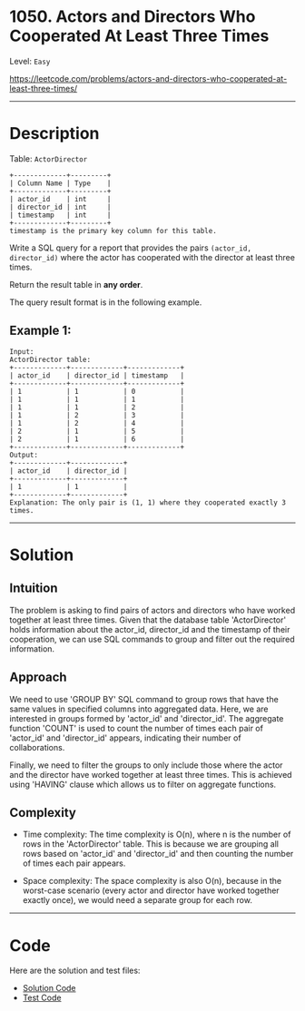 # 1050. Actors and Directors Who Cooperated At Least Three Times

Level: `Easy`

https://leetcode.com/problems/actors-and-directors-who-cooperated-at-least-three-times/

---

# Description

Table: `ActorDirector`

    +-------------+---------+
    | Column Name | Type    |
    +-------------+---------+
    | actor_id    | int     |
    | director_id | int     |
    | timestamp   | int     |
    +-------------+---------+
    timestamp is the primary key column for this table.

Write a SQL query for a report that provides the pairs `(actor_id, director_id)` where the actor has cooperated with the
director at least three times.

Return the result table in **any order**.

The query result format is in the following example.

## Example 1:

    Input:
    ActorDirector table:
    +-------------+-------------+-------------+
    | actor_id    | director_id | timestamp   |
    +-------------+-------------+-------------+
    | 1           | 1           | 0           |
    | 1           | 1           | 1           |
    | 1           | 1           | 2           |
    | 1           | 2           | 3           |
    | 1           | 2           | 4           |
    | 2           | 1           | 5           |
    | 2           | 1           | 6           |
    +-------------+-------------+-------------+
    Output:
    +-------------+-------------+
    | actor_id    | director_id |
    +-------------+-------------+
    | 1           | 1           |
    +-------------+-------------+
    Explanation: The only pair is (1, 1) where they cooperated exactly 3 times.

---

# Solution

## Intuition

The problem is asking to find pairs of actors and directors who have worked together at least three times. Given that
the database table 'ActorDirector' holds information about the actor_id, director_id and the timestamp of their
cooperation, we can use SQL commands to group and filter out the required information.

## Approach

We need to use 'GROUP BY' SQL command to group rows that have the same values in specified columns into aggregated data.
Here, we are interested in groups formed by 'actor_id' and 'director_id'. The aggregate function 'COUNT' is used to
count the number of times each pair of 'actor_id' and 'director_id' appears, indicating their number of collaborations.

Finally, we need to filter the groups to only include those where the actor and the director have worked together at
least three times. This is achieved using 'HAVING' clause which allows us to filter on aggregate functions.

## Complexity

- Time complexity:
  The time complexity is O(n), where n is the number of rows in the 'ActorDirector' table. This is because we are
  grouping all rows based on 'actor_id' and 'director_id' and then counting the number of times each pair appears.

- Space complexity:
  The space complexity is also O(n), because in the worst-case scenario (every actor and director have worked together
  exactly once), we would need a separate group for each row.

---

# Code

Here are the solution and test files:

- [Solution Code](./solution.sql)
- [Test Code](./solution_test.go)